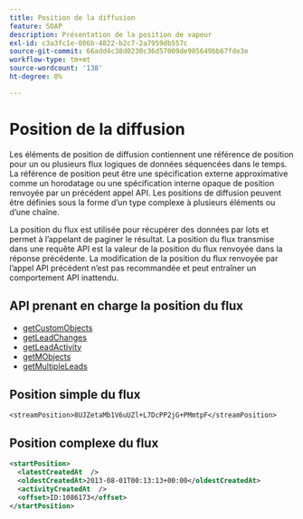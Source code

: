 ```yaml
---
title: Position de la diffusion
feature: SOAP
description: Présentation de la position de vapeur
exl-id: c3a3fc1e-086b-4822-b2c7-2a7959db557c
source-git-commit: 66add4c38d0230c36d57009de985649bb67fde3e
workflow-type: tm+mt
source-wordcount: '138'
ht-degree: 0%

---
```


# Position de la diffusion

Les éléments de position de diffusion contiennent une référence de position pour un ou plusieurs flux logiques de données séquencées dans le temps. La référence de position peut être une spécification externe approximative comme un horodatage ou une spécification interne opaque de position renvoyée par un précédent appel API. Les positions de diffusion peuvent être définies sous la forme d’un type complexe à plusieurs éléments ou d’une chaîne.

La position du flux est utilisée pour récupérer des données par lots et permet à l’appelant de paginer le résultat. La position du flux transmise dans une requête API est la valeur de la position du flux renvoyée dans la réponse précédente. La modification de la position du flux renvoyée par l’appel API précédent n’est pas recommandée et peut entraîner un comportement API inattendu.

## API prenant en charge la position du flux

- [getCustomObjects](getcustomobjects.md)
- [getLeadChanges](getleadchanges.md)
- [getLeadActivity](getleadactivity.md)
- [getMObjects](getmobjects.md)
- [getMultipleLeads](getmultipleleads.md)

## Position simple du flux

```
<streamPosition>8UJZetaMb1V6uUZl+L7DcPP2jG+PMmtpF</streamPosition>
```

## Position complexe du flux

```xml
<startPosition>
  <latestCreatedAt  />
  <oldestCreatedAt>2013-08-01T00:13:13+00:00</oldestCreatedAt>
  <activityCreatedAt  />
  <offset>ID:1086173</offset>
</startPosition>
```

